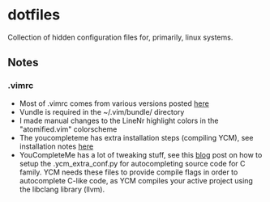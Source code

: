 # dotfiles
Collection of hidden configuration files for, primarily, linux systems.

## Notes

### .vimrc 
* Most of .vimrc comes from various versions posted [here](https://github.com/amix/vimrc)
* Vundle is required in the ~/.vim/bundle/ directory
* I made manual changes to the LineNr highlight colors in the "atomified.vim" colorscheme
* The youcompleteme has extra installation steps (compiling YCM), see installation notes [here](https://vimawesome.com/plugin/youcompleteme#ubuntu-linux-x64)
* YouCompleteMe has a lot of tweaking stuff, see this [blog](http://www.alexeyshmalko.com/2014/youcompleteme-ultimate-autocomplete-plugin-for-vim/) post on how to setup the .ycm_extra_conf.py for autocompleting source code for C family.  YCM needs these files to provide compile flags in order to autocomplete C-like code, as YCM compiles your active project using the libclang library (llvm). 

